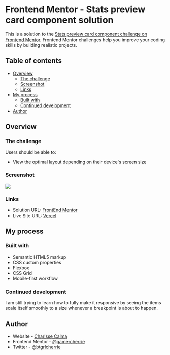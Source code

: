 # Frontend Mentor - Stats preview card component solution

This is a solution to the [Stats preview card component challenge on Frontend Mentor](https://www.frontendmentor.io/challenges/stats-preview-card-component-8JqbgoU62). Frontend Mentor challenges help you improve your coding skills by building realistic projects. 

## Table of contents

- [Overview](#overview)
  - [The challenge](#the-challenge)
  - [Screenshot](#screenshot)
  - [Links](#links)
- [My process](#my-process)
  - [Built with](#built-with)
  - [Continued development](#continued-development)
- [Author](#author)


## Overview

### The challenge

Users should be able to:

- View the optimal layout depending on their device's screen size

### Screenshot

![](./screenshot.jpg)

### Links

- Solution URL: [FrontEnd Mentor](https://www.frontendmentor.io/challenges/stats-preview-card-component-8JqbgoU62/hub/responsive-stats-preview-card-component-qshG56E06/solutions)
- Live Site URL: [Vercel](https://stats-preview-card-component-gamma-jet.vercel.app)

## My process

### Built with

- Semantic HTML5 markup
- CSS custom properties
- Flexbox
- CSS Grid
- Mobile-first workflow

### Continued development

I am still trying to learn how to fully make it responsive by seeing the items scale itself smoothly to a size whenever a breakpoint is about to happen. 


## Author

- Website - [Charisse Calma](https://charissec.me)
- Frontend Mentor - [@gamercherrie](https://www.frontendmentor.io/profile/gamercherrie)
- Twitter - [@btgrlcherrie](https://www.twitter.com/btgrlcherrie)


